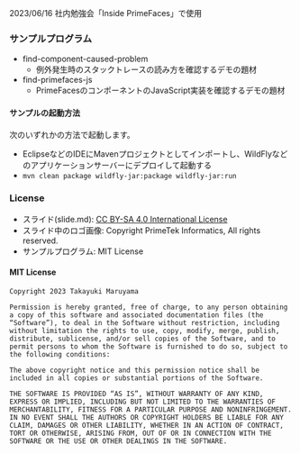 2023/06/16 社内勉強会「Inside PrimeFaces」で使用

### サンプルプログラム
- find-component-caused-problem
    - 例外発生時のスタックトレースの読み方を確認するデモの題材
- find-primefaces-js
    - PrimeFacesのコンポーネントのJavaScript実装を確認するデモの題材

#### サンプルの起動方法
次のいずれかの方法で起動します。
- EclipseなどのIDEにMavenプロジェクトとしてインポートし、WildFlyなどのアプリケーションサーバーにデプロイして起動する
- `mvn clean package wildfly-jar:package wildfly-jar:run`

### License
- スライド(slide.md): [CC BY-SA 4.0 International License](http://creativecommons.org/licenses/by-sa/4.0/)
- スライド中のロゴ画像: Copyright PrimeTek Informatics, All rights reserved.
- サンプルプログラム: MIT License

#### MIT License
```
Copyright 2023 Takayuki Maruyama

Permission is hereby granted, free of charge, to any person obtaining a copy of this software and associated documentation files (the “Software”), to deal in the Software without restriction, including without limitation the rights to use, copy, modify, merge, publish, distribute, sublicense, and/or sell copies of the Software, and to permit persons to whom the Software is furnished to do so, subject to the following conditions:

The above copyright notice and this permission notice shall be included in all copies or substantial portions of the Software.

THE SOFTWARE IS PROVIDED “AS IS”, WITHOUT WARRANTY OF ANY KIND, EXPRESS OR IMPLIED, INCLUDING BUT NOT LIMITED TO THE WARRANTIES OF MERCHANTABILITY, FITNESS FOR A PARTICULAR PURPOSE AND NONINFRINGEMENT. IN NO EVENT SHALL THE AUTHORS OR COPYRIGHT HOLDERS BE LIABLE FOR ANY CLAIM, DAMAGES OR OTHER LIABILITY, WHETHER IN AN ACTION OF CONTRACT, TORT OR OTHERWISE, ARISING FROM, OUT OF OR IN CONNECTION WITH THE SOFTWARE OR THE USE OR OTHER DEALINGS IN THE SOFTWARE.
```
